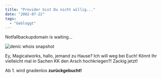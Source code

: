 ```yaml
---
title: "Provider bist Du nicht willig..."
date: "2002-07-22"
tags:
  - "Gebloggt"
---
```


Notfallbackupdomain is waiting…

![denic whois snapshot](images/denic.jpg "denic whois snapshot")

Ey, Magicalworks, hallo, jemand zu Hause? Ich will weg bei Euch! Könnt Ihr vielleicht mal in Sachen KK den Arsch hochkriegen?! Zackig jetzt!

Ab 1. wird gnadenlos **zurückgebucht!**
